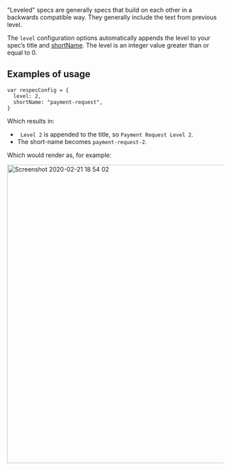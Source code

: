 "Leveled" specs are generally specs that build on each other in a backwards compatible way. They generally include the text from previous level.  

The `level` configuration options automatically appends the level to your spec’s title and [shortName](https://github.com/w3c/respec/wiki/shortName). The level is an integer value greater than or equal to 0.

## Examples of usage

```JS
var respecConfig = {
  level: 2,
  shortName: "payment-request",
}
```

Which results in: 

* ` Level 2` is appended to the title, so `Payment Request Level 2`. 
* The short-name becomes `payment-request-2`.

Which would render as, for example: 

<img width="693" alt="Screenshot 2020-02-21 18 54 02" src="https://user-images.githubusercontent.com/870154/75014932-91dd6c80-54db-11ea-8890-08ab2f6ac7c3.png">
